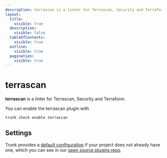 ```yaml
---
description: terrascan is a linter for Terrascan, Security and Terraform
layout:
  title:
    visible: true
  description:
    visible: false
  tableOfContents:
    visible: true
  outline:
    visible: true
  pagination:
    visible: true
---
```


# terrascan

**terrascan** is a linter for Terrascan, Security and Terraform.

You can enable the terrascan plugin with

```shell
trunk check enable terrascan
```

## Settings



Trunk provides a [default configuration](https://github.com/trunk-io/plugins/tree/main/linters/terrascan) if your project does not already have one,
which you can see in our [open source plugins repo](https://github.com/trunk-io/plugins/tree/main).
